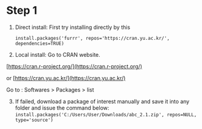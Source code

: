 # Step 1
1. Direct install: First try installing directly by this
    
    ``install.packages('furrr', repos='https://cran.yu.ac.kr/', dependencies=TRUE)``

2. Local install: Go to CRAN website.  

[https://cran.r-project.org/](https://cran.r-project.org/)

or [https://cran.yu.ac.kr/](https://cran.yu.ac.kr/)

Go to : Softwares > Packages > list

3. If failed, download a package of interest manually and save it into any folder and issue the command below:
  ``install.packages('C:/Users/User/Downloads/abc_2.1.zip', repos=NULL, type='source')``
